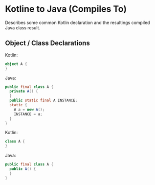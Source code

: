 # Kotline to Java (Compiles To)
Describes some common Kotlin declaration and the resultings compiled Java class result.

## Object / Class Declarations

Kotlin:
```kotlin
object A {
}
```

Java:
```java
public final class A {
  private A() {
  }
  public static final A INSTANCE;
  static {
    A a = new A();
    INSTANCE = a;
  }
}
```


Kotlin:
```kotlin
class A {
}
```

Java:
```java
public final class A {
  public A() {
  }
}
```
